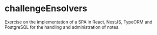 # challengeEnsolvers
Exercise on the implementation of a SPA in React, NestJS, TypeORM and PostgreSQL for the handling and administration of notes.
